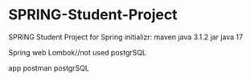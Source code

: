 # SPRING-Student-Project
SPRING Student Project
for Spring initializr:
maven
java
3.1.2
jar
java 17

Spring web
Lombok//not used
postgrSQL

app
postman
postgrSQL

